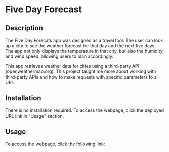 # Five Day Forecast 

## Description 

The Five Day Forecats app was designed as a travel tool. The user can look up a city to see the weather forecast for that day and the next five days. The app not only displays the temperature in that city, but also the humidity and wind speed, allowing users to plan accordingly.

This app retrieves weather data for cities using a third-party API (openweathermap.org). This project taught me more about working with third-party APIs and how to make requests with specific parameters to a URL.

## Installation 

There is no installation required. To access the webpage, click the deployed URL link in "Usage" section. 

## Usage 

To access the webpage, click the following link: 

